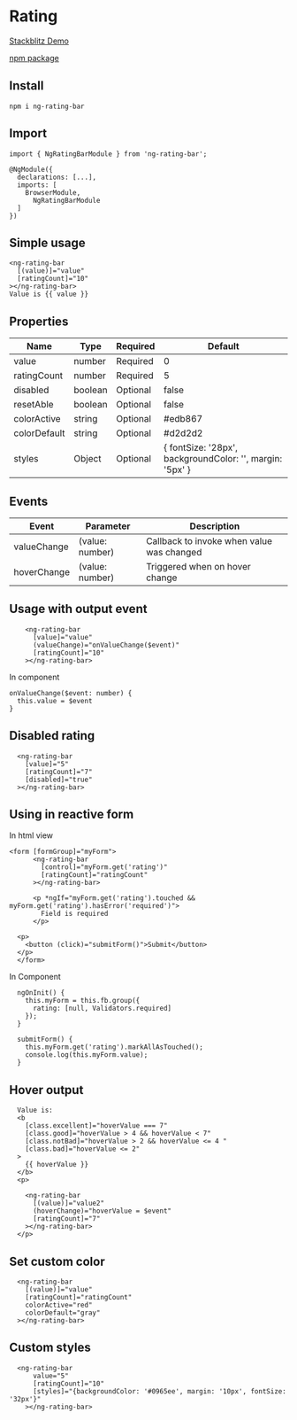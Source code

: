 # Rating

[Stackblitz Demo](https://stackblitz.com/edit/ng-rating-bar "Demo") 

[npm package](https://www.npmjs.com/package/ng-rating-bar)


## Install
```
npm i ng-rating-bar
```

## Import

```
import { NgRatingBarModule } from 'ng-rating-bar';

@NgModule({
  declarations: [...],
  imports: [
    BrowserModule,
	  NgRatingBarModule
  ]
})
```

## Simple usage
```
<ng-rating-bar 
  [(value)]="value" 
  [ratingCount]="10" 
></ng-rating-bar>
Value is {{ value }}
```

## Properties

| Name  | Type | Required | Default |
| ------------- | ------------- | ------------- | ------------- |
| value  | number  | Required       | 0 |
| ratingCount | number  | Required | 5 |
| disabled | boolean  | Optional | false |
| resetAble | boolean  | Optional | false |
| colorActive | string  | Optional | #edb867  |
| colorDefault | string  | Optional | #d2d2d2  |
| styles | Object | Optional | { fontSize: '28px', backgroundColor: '', margin: '5px' } |

## Events
| Event  | Parameter | Description |
| ------ | --------- | ----------- |
| valueChange | (value: number) | Callback to invoke when value was changed |
| hoverChange | (value: number) | Triggered when on hover change |


## Usage with output event
```
    <ng-rating-bar
      [value]="value"
      (valueChange)="onValueChange($event)"
      [ratingCount]="10"
    ></ng-rating-bar>
```

In component 
```
onValueChange($event: number) {
  this.value = $event
}
```

## Disabled rating
```
  <ng-rating-bar
    [value]="5"
    [ratingCount]="7"
    [disabled]="true"
  ></ng-rating-bar>

```

## Using in reactive form
In html view
```
<form [formGroup]="myForm">
      <ng-rating-bar
        [control]="myForm.get('rating')"
        [ratingCount]="ratingCount"
      ></ng-rating-bar>
      
      <p *ngIf="myForm.get('rating').touched && myForm.get('rating').hasError('required')">
        Field is required
      </p>

  <p>
    <button (click)="submitForm()">Submit</button>
  </p>
  </form>
```
In Component

```
  ngOnInit() {
    this.myForm = this.fb.group({
      rating: [null, Validators.required]
    });
  }

  submitForm() {
    this.myForm.get('rating').markAllAsTouched();
    console.log(this.myForm.value);
  }
```

## Hover output
```
  Value is:
  <b
    [class.excellent]="hoverValue === 7"
    [class.good]="hoverValue > 4 && hoverValue < 7"
    [class.notBad]="hoverValue > 2 && hoverValue <= 4 "
    [class.bad]="hoverValue <= 2"
  >
    {{ hoverValue }}
  </b>
  <p>

    <ng-rating-bar
      [(value)]="value2"
      (hoverChange)="hoverValue = $event"
      [ratingCount]="7"
    ></ng-rating-bar>
  </p>
```

## Set custom color
```
  <ng-rating-bar
    [(value)]="value" 
    [ratingCount]="ratingCount" 
    colorActive="red" 
    colorDefault="gray"
  ></ng-rating-bar>
```

## Custom styles
```
  <ng-rating-bar
      value="5"
      [ratingCount]="10"
      [styles]="{backgroundColor: '#0965ee', margin: '10px', fontSize: '32px'}"
    ></ng-rating-bar>
```
